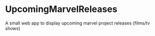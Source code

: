 # UpcomingMarvelReleases
A small web app to display upcoming marvel project releases (films/tv shows)
